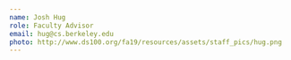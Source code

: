 ```yaml
---
name: Josh Hug
role: Faculty Advisor
email: hug@cs.berkeley.edu
photo: http://www.ds100.org/fa19/resources/assets/staff_pics/hug.png
---
```

